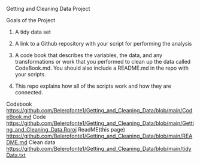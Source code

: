 Getting and Cleaning Data Project

 Goals of the Project

1. A tidy data set

2. A link to a Github repository with your script for performing the analysis

3. A code book that describes the variables, the data, and any transformations or work that you performed to clean up the data called CodeBook.md. You should also include a README.md in the repo with your scripts. 

4. This repo explains how all of the scripts work and how they are connected.

Codebook
https://github.com/Belerofonte1/Getting_and_Cleaning_Data/blob/main/CodeBook.md
Code
https://github.com/Belerofonte1/Getting_and_Cleaning_Data/blob/main/Getting_and_Cleaning_Data.Rproj
ReadME(this page)
https://github.com/Belerofonte1/Getting_and_Cleaning_Data/blob/main/README.md
Clean data
https://github.com/Belerofonte1/Getting_and_Cleaning_Data/blob/main/tidyData.txt
